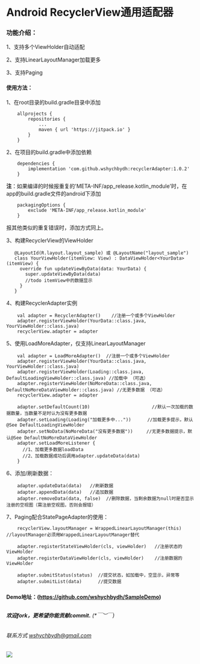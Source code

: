# Android RecyclerView通用适配器


### 功能介绍：

1、支持多个ViewHolder自动适配

2、支持LinearLayoutManager加载更多

3、支持Paging

#### 使用方法：

1、在root目录的build.gradle目录中添加
```
    allprojects {
        repositories {
            ...
            maven { url 'https://jitpack.io' }
        }
    }
```


2、在项目的build.gradle中添加依赖
```
    dependencies {
        implementation 'com.github.wshychbydh:recyclerAdapter:1.0.2'
    }
```

**注**：如果编译的时候报重复的'META-INF/app_release.kotlin_module'时，在app的build.gradle文件的android下添加
```
    packagingOptions {
        exclude 'META-INF/app_release.kotlin_module'
    }
```
报其他类似的重复错误时，添加方式同上。

3、构建RecyclerView的ViewHolder
```
   @LayoutId(R.layout.layout_sample) 或 @LayoutName("layout_sample")
   class YourViewHolder(itemView: View) : DataViewHolder<YourData>(itemView) {
     override fun updateViewByData(data: YourData) {
       super.updateViewByData(data)
       //todo itemView中的数据显示
     }
   }
```

4、构建RecyclerAdapter实例
```
    val adapter = RecyclerAdapter()    //注册一个或多个ViewHolder
    adapter.registerViewHolder(YourData::class.java, YourViewHolder::class.java)
    recyclerView.adapter = adapter
```

5、使用LoadMoreAdapter，仅支持LinearLayoutManager
```
    val adapter = LoadMoreAdapter()  //注册一个或多个ViewHolder
    adapter.registerViewHolder(YourData::class.java, YourViewHolder::class.java)
    adapter.registerViewHolder(Loading::class.java, DefaultLoadingViewHolder::class.java) //加载中 （可选）
    adapter.registerViewHolder(NoMoreData::class.java, DefaultNoMoreDataViewHolder::class.java) //无更多数据 （可选）
    recyclerView.adapter = adapter

    adapter.setDefaultCount(10)                       //默认一次加载的数据数量，当数量不足时认为没有更多数据
    adapter.setLoading(Loading("加载更多中..."))      //加载更多提示，默认@See DefaultLoadingViewHolder
    adapter.setNoData(NoMoreData("没有更多数据"))     //无更多数据提示，默认@See DefaultNoMoreDataViewHolder
    adapter.setLoadMoreListener {
      //1、加载更多数据loadData
      //2、加载数据成功后调用adapter.updateData(data)
    }
```

6、添加/刷新数据：

```
    adapter.updateData(data)   //刷新数据
    adapter.appendData(data)   //追加数据
    adapter.removeData(data, false)  //删除数据，当剩余数据为null时是否显示注册的空视图（需注册空视图，否则会报错）
```

7、Paging配合StatePageAdapter的使用：
```
    recyclerView.layoutManager = WrappedLinearLayoutManager(this) //layoutManager必须用WrappedLinearLayoutManager替代

    adapter.registerStateViewHolder(cls, viewHolder)   //注册状态的ViewHolder
    adapter.registerDataViewHolder(cls, viewHolder)    //注册数据的ViewHolder

    adapter.submitStatus(status)  //提交状态，如加载中，空显示，异常等
    adapter.submitList(data)      //提交数据
```

#####   

**Demo地址：(https://github.com/wshychbydh/SampleDemo)**    
    
##

###### **欢迎fork，更希望你能贡献commit.** (*￣︶￣)    

###### 联系方式 wshychbydh@gmail.com

[![](https://jitpack.io/v/wshychbydh/recyclerAdapter.svg)](https://jitpack.io/#wshychbydh/recyclerAdapter)
